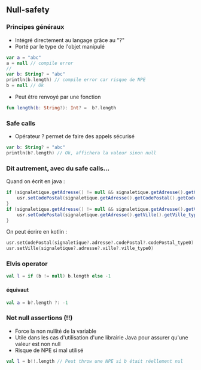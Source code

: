 ## Null-safety


### Principes généraux

- Intégré directement au langage grâce au "?"
- Porté par le type de l'objet manipulé
```kotlin
var a = "abc"
a = null // compile error
//
var b: String? = "abc"
println(b.length) // compile error car risque de NPE
b = null // Ok
```
- Peut être renvoyé par une fonction
```kotlin
fun length(b: String?): Int? =  b?.length
```


### Safe calls

- Opérateur ? permet de faire des appels sécurisé

```kotlin
var b: String? = "abc"
println(b?.length) // Ok, affichera la valeur sinon null
```


### Dit autrement, avec du safe calls...

Quand on écrit en java :

<span class="littleCode">

```java
if (signaletique.getAdresse() != null && signaletique.getAdresse().getCodePostal() != null) {
    usr.setCodePostal(signaletique.getAdresse().getCodePostal().getCodePostal_type0());
}
if (signaletique.getAdresse() != null && signaletique.getAdresse().getVille() != null) {
    usr.setCodePostal(signaletique.getAdresse().getVille().getVille_type0());
}
```

</span>

On peut écrire en kotlin :

```kotlin
usr.setCodePostal(signaletique?.adresse?.codePostal?.codePostal_type0)
usr.setVille(signaletique?.adresse?.ville?.ville_type0)

```


### Elvis operator

```kotlin
val l = if (b != null) b.length else -1
```
#### équivaut 
```kotlin
val a = b?.length ?: -1
```


### Not null assertions (!!)
- Force la non nullité de la variable
- Utile dans les cas d'utilisation d'une librairie Java pour assurer qu'une valeur est non null
- Risque de NPE si mal utilisé

```kotlin
val l = b!!.length // Peut throw une NPE si b était réellement nul
```
